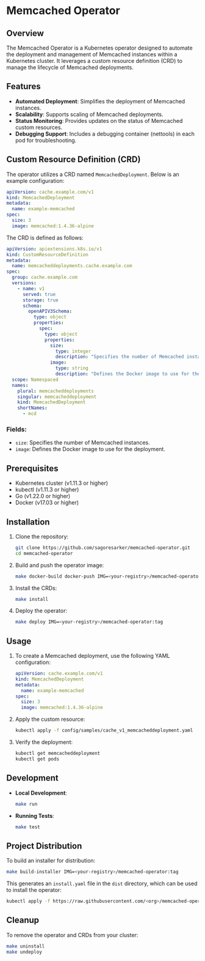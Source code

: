 # Memcached Operator

## Overview

The Memcached Operator is a Kubernetes operator designed to automate the deployment and management of Memcached instances within a Kubernetes cluster. It leverages a custom resource definition (CRD) to manage the lifecycle of Memcached deployments.

## Features

- **Automated Deployment**: Simplifies the deployment of Memcached instances.
- **Scalability**: Supports scaling of Memcached deployments.
- **Status Monitoring**: Provides updates on the status of Memcached custom resources.
- **Debugging Support**: Includes a debugging container (nettools) in each pod for troubleshooting.

## Custom Resource Definition (CRD)

The operator utilizes a CRD named `MemcachedDeployment`. Below is an example configuration:

```yaml
apiVersion: cache.example.com/v1
kind: MemcachedDeployment
metadata:
  name: example-memcached
spec:
  size: 3
  image: memcached:1.4.36-alpine
```

The CRD is defined as follows:

```yaml
apiVersion: apiextensions.k8s.io/v1
kind: CustomResourceDefinition
metadata:
  name: memcacheddeployments.cache.example.com
spec:
  group: cache.example.com
  versions:
    - name: v1
      served: true
      storage: true
      schema:
        openAPIV3Schema:
          type: object
          properties:
            spec:
              type: object
              properties:
                size:
                  type: integer
                  description: "Specifies the number of Memcached instances."
                image:
                  type: string
                  description: "Defines the Docker image to use for the deployment."
  scope: Namespaced
  names:
    plural: memcacheddeployments
    singular: memcacheddeployment
    kind: MemcachedDeployment
    shortNames:
      - mcd
```

### Fields:
- `size`: Specifies the number of Memcached instances.
- `image`: Defines the Docker image to use for the deployment.

## Prerequisites

- Kubernetes cluster (v1.11.3 or higher)
- kubectl (v1.11.3 or higher)
- Go (v1.22.0 or higher)
- Docker (v17.03 or higher)

## Installation

1. Clone the repository:
   ```bash
   git clone https://github.com/sagoresarker/memcached-operator.git
   cd memcached-operator
   ```

2. Build and push the operator image:
   ```bash
   make docker-build docker-push IMG=<your-registry>/memcached-operator:tag
   ```

3. Install the CRDs:
   ```bash
   make install
   ```

4. Deploy the operator:
   ```bash
   make deploy IMG=<your-registry>/memcached-operator:tag
   ```

## Usage

1. To create a Memcached deployment, use the following YAML configuration:
   ```yaml
   apiVersion: cache.example.com/v1
   kind: MemcachedDeployment
   metadata:
     name: example-memcached
   spec:
     size: 3
     image: memcached:1.4.36-alpine
   ```

2. Apply the custom resource:
   ```bash
   kubectl apply -f config/samples/cache_v1_memcacheddeployment.yaml
   ```

3. Verify the deployment:
   ```bash
   kubectl get memcacheddeployment
   kubectl get pods
   ```

## Development

- **Local Development**:
  ```bash
  make run
  ```

- **Running Tests**:
  ```bash
  make test
  ```

## Project Distribution

To build an installer for distribution:
```bash
make build-installer IMG=<your-registry>/memcached-operator:tag
```

This generates an `install.yaml` file in the `dist` directory, which can be used to install the operator:
```bash
kubectl apply -f https://raw.githubusercontent.com/<org>/memcached-operator/<tag or branch>/dist/install.yaml
```

## Cleanup

To remove the operator and CRDs from your cluster:
```bash
make uninstall
make undeploy
```
